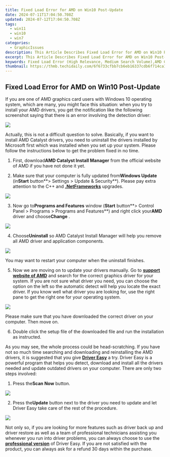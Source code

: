 ```yaml
---
title: Fixed Load Error for AMD on Win10 Post-Update
date: 2024-07-11T17:04:50.708Z
updated: 2024-07-12T17:04:50.708Z
tags:
  - win11
  - win10
  - win7
categories:
  - GraphicIssues
description: This Article Describes Fixed Load Error for AMD on Win10 Post-Update
excerpt: This Article Describes Fixed Load Error for AMD on Win10 Post-Update
keywords: Fixed Load Error (High Relevance, Medium Search Volume),AMD CPU Issues (High Relevance, High Competition),Windows 10 Update Problems (Medium Relevance, High Search Volume),Win10 Performance Degradation (Medium Relevance, Medium Search Volume),Post-Update System Crash Fix (Low Relevance, Low Competition),AMD Error Resolution Guide (High Relevance, Low Competition),System Stability After Win10 Update (Medium Relevance, Low Competition),Fixed Load Error,AMD CPU Issues,Windows 10 Update Problems,AMD Error Resolution Guide,System Stability After Win10 Update,Post-Update System Crash Fix,Win10 Performance Degradation
thumbnail: https://thmb.techidaily.com/6f6733cfbb7cb6eb16337cdb6f714ca1fb4c152160890846a7104d3b895b2849.jpg
---
```


## Fixed Load Error for AMD on Win10 Post-Update

If you are one of AMD graphics card users with Windows 10 operating system, which are many, you might face this situation: when you try to install your AMD drivers, you get the notification like the following screenshot saying that there is an error involving the detection driver:
  
![](https://images.drivereasy.com/wp-content/uploads/2016/11/failed-to-load-detection-driver.png)
  
 Actually, this is not a difficult question to solve. Basically, if you want to install AMD Catalyst drivers, you need to uninstall the drivers installed by Microsoft first which was installed when you set up your system. Please follow the instructions below to get the problem fixed in no time.
  
 1) First, download**AMD Catalyst Install Manager** from the official website of AMD if you have not done it yet.
  
 2) Make sure that your computer is fully updated from**Windows Update** (in**Start** button**\> Settings > Update & Security**). Please pay extra attention to the C++ and [**.NetFrameworks**](https://tools.techidaily.com/drivereasy/download/) upgrades.
  
![](https://images.drivereasy.com/wp-content/uploads/2016/11/check-for-update-in-windows-10-600x481.jpg)

 3) Now go to**Programs and Features** window (**Start** button**\> Control Panel > Programs > Programs and Features**) and right click your**AMD** driver and choose**Change** .
  
![](https://images.drivereasy.com/wp-content/uploads/2016/11/control-panel-programs-programs-and-features-change-amd.jpg)

 4) Choose**Uninstall** so AMD Catalyst Install Manager will help you remove all AMD driver and application components.
  
![](https://images.drivereasy.com/wp-content/uploads/2016/11/amd-catalyst-install-manager.jpg)
  
 You may want to restart your computer when the uninstall finishes.
  
 5) Now we are moving on to update your drivers manually. Go to **[support website of AMD](http://support.amd.com/en-us/download)**  and search for the correct graphics driver for your system. If you are not sure what driver you need, you can choose the option on the left so the automatic detect will help you locate the exact driver. If you know well what driver you are looking for, use the right pane to get the right one for your operating system.
  
![](https://images.drivereasy.com/wp-content/uploads/2016/11/support-website-of-amd.jpg)
  
 Please make sure that you have downloaded the correct driver on your computer. Then move on.
  
 6) Double click the setup file of the downloaded file and run the installation as instructed.
  
 As you may see, the whole process could be head-scratching. If you have not so much time searching and downloading and reinstalling the AMD drivers, it is suggested that you give [**Driver Easy**](https://tools.techidaily.com/drivereasy/download/) a try. Driver Easy is a powerful program that helps you detect, download and install all the drivers needed and update outdated drivers on your computer. There are only two steps involved:
  
 1) Press the**Scan Now** button.
  
![](https://images.drivereasy.com/wp-content/uploads/2017/04/img_58e899261a7fe.png)

 2) Press the**Update** button next to the driver you need to update and let Driver Easy take care of the rest of the procedure.
  
![](https://images.drivereasy.com/wp-content/uploads/2017/04/img_58e899330fa48.jpg)

 Not only so, if you are looking for more features such as driver back up and driver restore as well as a team of professional technicians assisting you whenever you run into driver problems, you can always choose to use the [**professional version**](https://tools.techidaily.com/drivereasy/download/) of Driver Easy. If you are not satisfied with the product, you can always ask for a refund 30 days within the purchase.

<ins class="adsbygoogle"
     style="display:block"
     data-ad-format="autorelaxed"
     data-ad-client="ca-pub-7571918770474297"
     data-ad-slot="1223367746"></ins>



<ins class="adsbygoogle"
     style="display:block"
     data-ad-client="ca-pub-7571918770474297"
     data-ad-slot="8358498916"
     data-ad-format="auto"
     data-full-width-responsive="true"></ins>




